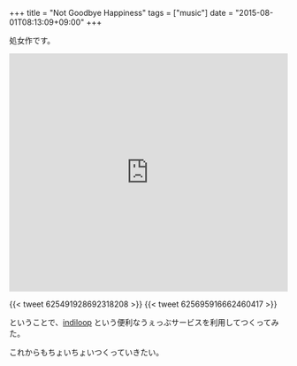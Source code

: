 +++
title = "Not Goodbye Happiness"
tags = ["music"]
date = "2015-08-01T08:13:09+09:00"
+++

処女作です。

<iframe width="100%" height="430" scrolling="no" frameborder="no" allowtransparency="true" src="https://www.indiloop.com/player/55b7087e08ea12fd64851e0f?layout=tall&color=rgb(255%2C%20255%2C%20255)&stems=false"></iframe>

<!--more-->

{{< tweet 625491928692318208 >}}
{{< tweet 625695916662460417 >}}

ということで、[indiloop](https://www.indiloop.com) という便利なうぇっぶサービスを利用してつくってみた。

これからもちょいちょいつくっていきたい。
